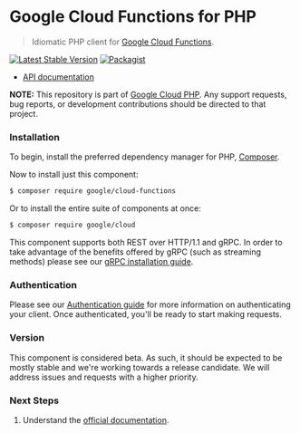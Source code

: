# Google Cloud Functions for PHP

> Idiomatic PHP client for [Google Cloud Functions](https://cloud.google.com/functions).

[![Latest Stable Version](https://poser.pugx.org/google/cloud-functions/v/stable)](https://packagist.org/packages/google/cloud-functions) [![Packagist](https://img.shields.io/packagist/dm/google/cloud-functions.svg)](https://packagist.org/packages/google/cloud-functions)

* [API documentation](http://googleapis.github.io/google-cloud-php/#/docs/cloud-functions/latest/functions/readme)

**NOTE:** This repository is part of [Google Cloud PHP](https://github.com/googleapis/google-cloud-php). Any
support requests, bug reports, or development contributions should be directed to
that project.

### Installation

To begin, install the preferred dependency manager for PHP, [Composer](https://getcomposer.org/).

Now to install just this component:

```sh
$ composer require google/cloud-functions
```

Or to install the entire suite of components at once:

```sh
$ composer require google/cloud
```

This component supports both REST over HTTP/1.1 and gRPC. In order to take advantage of the benefits offered by gRPC (such as streaming methods)
please see our [gRPC installation guide](https://cloud.google.com/php/grpc).

### Authentication

Please see our [Authentication guide](https://github.com/googleapis/google-cloud-php/blob/main/AUTHENTICATION.md) for more information
on authenticating your client. Once authenticated, you'll be ready to start making requests.

### Version

This component is considered beta. As such, it should be expected to be mostly
stable and we're working towards a release candidate. We will address issues
and requests with a higher priority.

### Next Steps

1. Understand the [official documentation](https://cloud.google.com/functions/docs).
